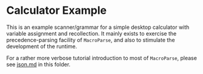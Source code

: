 # Calculator Example
This is an example scanner/grammar for a simple desktop calculator with variable assignment and recollection.
It mainly exists to exercise the precedence-parsing facility of `MacroParse`, and also to stimulate the
development of the runtime.

For a rather more verbose tutorial introduction to most of `MacroParse`, please see [json.md](json.md) in this
folder.
